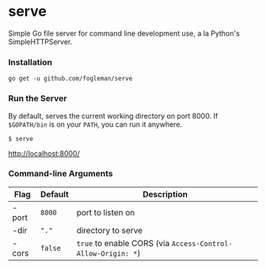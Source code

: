 # serve

Simple Go file server for command line development use, a la Python's SimpleHTTPServer.

### Installation

    go get -u github.com/fogleman/serve

### Run the Server

By default, serves the current working directory on port 8000. If `$GOPATH/bin` is on your `PATH`, you can run it anywhere.

    $ serve

[http://localhost:8000/](http://localhost:8000/)

### Command-line Arguments

| Flag  | Default | Description                                                  |
| ----- | ------- | ------------------------------------------------------------ |
| -port | `8000`  | port to listen on                                            |
| -dir  | `"."`   | directory to serve                                           |
| -cors | `false` | `true` to enable CORS (via `Access-Control-Allow-Origin: *`) |

